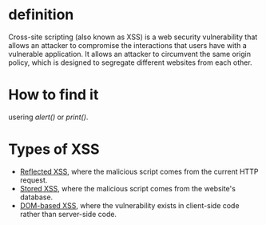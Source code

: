 # definition
Cross-site scripting (also known as XSS) is a web security vulnerability that allows an attacker to compromise the interactions that users have with a vulnerable application. It allows an attacker to circumvent the same origin policy, which is designed to segregate different websites from each other.

# How to find it
usering _alert()_ or _print()_.

# Types of XSS
-   [Reflected XSS](https://portswigger.net/web-security/cross-site-scripting#reflected-cross-site-scripting), where the malicious script comes from the current HTTP request.
-   [Stored XSS](https://portswigger.net/web-security/cross-site-scripting#stored-cross-site-scripting), where the malicious script comes from the website's database.
-   [DOM-based XSS](https://portswigger.net/web-security/cross-site-scripting#dom-based-cross-site-scripting), where the vulnerability exists in client-side code rather than server-side code.
